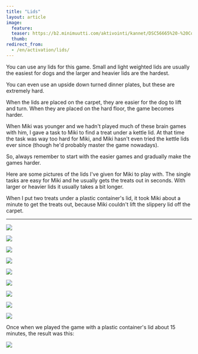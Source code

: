 ```yaml
---
title: "Lids"
layout: article
image:
  feature:
  teaser: https://b2.minimuutti.com/aktivointi/kannet/DSC56665%20-%20Copy-245px.jpg
  thumb:
redirect_from:
  - /en/activation/lids/
---
```


You can use any lids for this game. Small and light weighted lids are usually the easiest for dogs and the larger and heavier lids are the hardest.

You can even use an upside down turned dinner plates, but these are extremely hard.

When the lids are placed on the carpet, they are easier for the dog to lift and turn. When they are placed on the hard floor, the game becomes harder.

When Miki was younger and we hadn't played much of these brain games with him, I gave a task to Miki to find a treat under a kettle lid. At that time the task was way too hard for Miki, and Miki hasn't even tried the kettle lids ever since (though he'd probably master the game nowadays).

So, always remember to start with the easier games and gradually make the games harder.

Here are some pictures of the lids I've given for Miki to play with. The single tasks are easy for Miki and he usually gets the treats out in seconds. With larger or heavier lids it usually takes a bit longer.

When I put two treats under a plastic container's lid, it took Miki about a minute to get the treats out, because Miki couldn't lift the slippery lid off the carpet.

---

![](https://b2.minimuutti.com/aktivointi/kannet/DSC56656-800px.jpg)

![](https://b2.minimuutti.com/aktivointi/kannet/DSC56665-800px.jpg)

![](https://b2.minimuutti.com/aktivointi/kannet/DSC56671-800px.jpg)

![](https://b2.minimuutti.com/aktivointi/kannet/DSC56322-800px.jpg)

![](https://b2.minimuutti.com/aktivointi/kannet/DSC56376-800px.jpg)

![](https://b2.minimuutti.com/aktivointi/kannet/DSC56406-800px.jpg)

![](https://b2.minimuutti.com/aktivointi/kannet/DSC56227-800px.jpg)

![](https://b2.minimuutti.com/aktivointi/kannet/DSC56295-800px.jpg)

![](https://b2.minimuutti.com/aktivointi/kannet/DSC56302-800px.jpg)

Once when we played the game with a plastic container's lid about 15 minutes, the result was this:

![](https://b2.minimuutti.com/aktivointi/kannet/DSC56307-800px.jpg)
